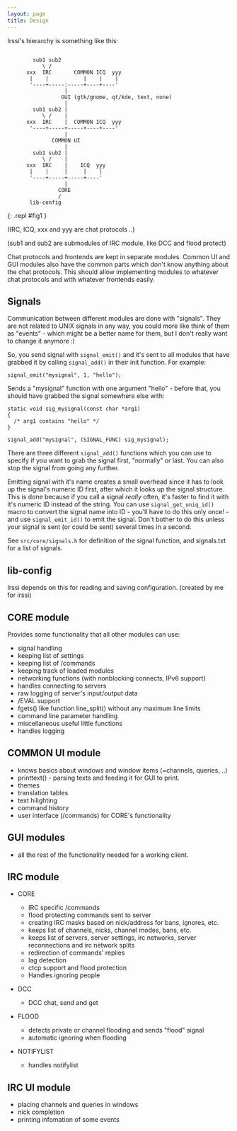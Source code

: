 ```yaml
---
layout: page
title: Design	
---
```


Irssi's hierarchy is something like this:

```ascidia

        sub1 sub2
           \ /
      xxx  IRC       COMMON ICQ  yyy
       |    |           |    |    |
       '----+-----:-----+----+----'
                  |
                 GUI (gtk/gnome, qt/kde, text, none)
                  |
        sub1 sub2 |
           \ /    |
      xxx  IRC    |  COMMON ICQ  yyy
       '----+-----+-----+----+----'
                  |
              COMMON UI
                  |
        sub1 sub2 |
           \ /    |
      xxx  IRC    |    ICQ  yyy
       |    |     |     |    |
       '----+-----+-----+----'
                  |
                CORE
                /
       lib-config

```
{: .repl #fig1 }

(IRC, ICQ, xxx and yyy are chat protocols ..)

(sub1 and sub2 are submodules of IRC module, like DCC and flood protect)

Chat protocols and frontends are kept in separate modules. Common UI
and GUI modules also have the common parts which don't know anything
about the chat protocols. This should allow implementing modules to
whatever chat protocols and with whatever frontends easily.

## Signals

Communication between different modules are done with "signals". They are
not related to UNIX signals in any way, you could more like think of them
as "events" - which might be a better name for them, but I don't really
want to change it anymore :)

So, you send signal with `signal_emit()` and it's sent to all modules that
have grabbed it by calling `signal_add()` in their init function. For
example:

    signal_emit("mysignal", 1, "hello");

Sends a "mysignal" function with one argument "hello" - before that, you
should have grabbed the signal somewhere else with:


    static void sig_mysignal(const char *arg1)
    {
      /* arg1 contains "hello" */
    }

    signal_add("mysignal", (SIGNAL_FUNC) sig_mysignal);

There are three different `signal_add()` functions which you can use to
specify if you want to grab the signal first, "normally" or last. You can
also stop the signal from going any further.

Emitting signal with it's name creates a small overhead since it has to
look up the signal's numeric ID first, after which it looks up the signal
structure. This is done because if you call a signal _really_ often,
it's faster to find it with it's numeric ID instead of the string. You
can use `signal_get_uniq_id()` macro to convert the signal name into ID -
you'll have to do this only once! - and use `signal_emit_id()` to emit the
signal. Don't bother to do this unless your signal is sent (or could be
sent) several times in a second.

See `src/core/signals.h` for definition of the signal function, and
signals.txt for a list of signals.


## lib-config

Irssi depends on this for reading and saving configuration.
(created by me for irssi)


## CORE module

Provides some functionality that all other modules can use:
  - signal handling
  - keeping list of settings
  - keeping list of /commands
  - keeping track of loaded modules
  - networking functions (with nonblocking connects, IPv6 support)
  - handles connecting to servers
  - raw logging of server's input/output data
  - /EVAL support
  - fgets() like function line_split() without any maximum line limits
  - command line parameter handling
  - miscellaneous useful little functions
  - handles logging


## COMMON UI module

  - knows basics about windows and window items (=channels, queries, ..)
  - printtext() - parsing texts and feeding it for GUI to print.
  - themes
  - translation tables
  - text hilighting
  - command history
  - user interface (/commands) for CORE's functionality


## GUI modules

  - all the rest of the functionality needed for a working client.


## IRC module

  * CORE
    - IRC specific /commands
    - flood protecting commands sent to server
    - creating IRC masks based on nick/address for bans, ignores, etc.
    - keeps list of channels, nicks, channel modes, bans, etc.
    - keeps list of servers, server settings, irc networks,
      server reconnections and irc network splits
    - redirection of commands' replies
    - lag detection
    - ctcp support and flood protection
    - Handles ignoring people

  * DCC
    - DCC chat, send and get

  * FLOOD
    - detects private or channel flooding and sends "flood" signal
    - automatic ignoring when flooding

  * NOTIFYLIST
    - handles notifylist


## IRC UI module

  - placing channels and queries in windows
  - nick completion
  - printing infomation of some events

<script src="/assets/js/prerenderimg.js"></script>
